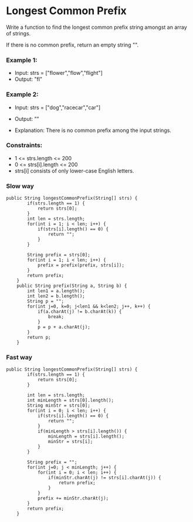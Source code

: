 # Longest Common Prefix

Write a function to find the longest common prefix string amongst an array of strings.

If there is no common prefix, return an empty string "".

### Example 1:
- Input: strs = ["flower","flow","flight"]
- Output: "fl"

### Example 2:
- Input: strs = ["dog","racecar","car"]
- Output: ""

- Explanation: There is no common prefix among the input strings.

### Constraints:
- 1 <= strs.length <= 200
- 0 <= strs[i].length <= 200
- strs[i] consists of only lower-case English letters.


### Slow way

```
public String longestCommonPrefix(String[] strs) {
        if(strs.length == 1) {
            return strs[0]; 
        }
        int len = strs.length;
        for(int i = 1; i < len; i++) {
            if(strs[i].length() == 0) {
                return "";
            }    
        }

        String prefix = strs[0];
        for(int i = 1; i < len; i++) {
            prefix = prefix(prefix, strs[i]);
        }
        return prefix;
    }
    public String prefix(String a, String b) {
        int len1 = a.length();
        int len2 = b.length();
        String p = "";
        for(int j=0, k=0; j<len1 && k<len2; j++, k++) {
            if(a.charAt(j) != b.charAt(k)) {
                break;
            }
            p = p + a.charAt(j);
        }
        return p;
    }
```

### Fast way
```
public String longestCommonPrefix(String[] strs) {
        if(strs.length == 1) {
            return strs[0]; 
        }
        
        int len = strs.length;
        int minLength = strs[0].length();
        String minStr = strs[0];
        for(int i = 0; i < len; i++) {
            if(strs[i].length() == 0) {
                return "";
            }
            if(minLength > strs[i].length()) {
                minLength = strs[i].length();
                minStr = strs[i];
            }
        }

        String prefix = "";
        for(int j=0; j < minLength; j++) {
            for(int i = 0; i < len; i++) {
                if(minStr.charAt(j) != strs[i].charAt(j)) {
                    return prefix;
                }
            }
            prefix += minStr.charAt(j);
        }
        return prefix;
    }
```

